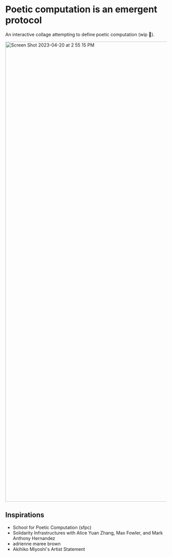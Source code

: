 # Poetic computation is an emergent protocol

An interactive collage attempting to define poetic computation (wip 🌱). 

<img width="1439" alt="Screen Shot 2023-04-20 at 2 55 15 PM" src="https://user-images.githubusercontent.com/48296334/233496060-1b408b0d-2f95-4a2c-8da8-10a25b76b568.png">

## Inspirations 
* School for Poetic Computation (sfpc) 
* Solidarity Infrastructures with Alice Yuan Zhang, Max Fowler, and Mark Anthony Hernandez 
* adrienne maree brown 
* Akihiko Miyoshi's Artist Statement 

